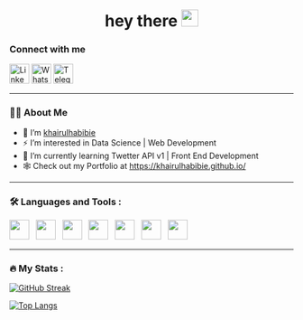 <div align="center">
<h1>
  hey there
  <img src="https://media.giphy.com/media/hvRJCLFzcasrR4ia7z/giphy.gif" width="30px"/>  
</h1>
</div>

### Connect with me

<p>
  <a href="https://www.linkedin.com/in/khairul-habibie-460833140/" target="blank"><img alt="LinkedIn" src="https://img.shields.io/badge/linkedin%20-%23050f2c.svg?&style=for-the-badge&logo=linkedin&logoColor=blue"  height="35" width="auto"></a>
  <a href="https://wa.me/6282219660064" target="blank"><img alt="Whatsapp" src="https://img.shields.io/badge/whatsapp%20-%23050f2c.svg?&style=for-the-badge&logo=whatsapp&logoColor=grenn"  height="35" width="auto"></a>  
   <a href="https://t.me/khairul_habibie" target="blank"><img alt="Telegram" src="https://img.shields.io/badge/telegram%20-%23050f2c.svg?&style=for-the-badge&logo=telegram&logoColor=blue"  height="35" width="auto"></a>  
</p>

---

### :man_technologist: About Me
  
- 👋 I’m <a href="https://github.com/khairulhabibie">khairulhabibie</a>
- ⚡ I’m interested in Data Science | Web Development
- 🌱 I’m currently learning Twetter API v1 | Front End Development
- 🕸️ Check out my Portfolio at https://khairulhabibie.github.io/

---

### :hammer_and_wrench: Languages and Tools :
 
  <a href="https://www.w3schools.com/html/default.asp" ><img src="https://img.shields.io/badge/css3%20-%23050f2c.svg?&style=for-the-badge&logo=css3&logoColor=blue"  height="35" width="auto"></a>  &nbsp;
  <a href="https://www.w3schools.com/html/default.asp" ><img src="https://img.shields.io/badge/bootstrap%20-%23050f2c.svg?&style=for-the-badge&logo=css3&logoColor=blue"  height="35" width="auto"></a>  &nbsp;
  <a href="https://www.w3schools.com/css/default.asp" ><img src="https://img.shields.io/badge/html5%20-%23050f2c.svg?&style=for-the-badge&logo=html5&logoColor=orange"  height="35" width="auto"></a>  &nbsp;
  <a href="https://www.w3schools.com/js/default.asp" ><img src="https://img.shields.io/badge/javascript%20-%23050f2c.svg?&style=for-the-badge&logo=javascript&logoColor=yellow"  height="35" width="auto"></a>  &nbsp;
  <a href="https://www.w3schools.com/python/default.asp" ><img src="https://img.shields.io/badge/python%20-%23050f2c.svg?&style=for-the-badge&logo=python&logoColor=blue"  height="35" width="auto"></a>  &nbsp;
  <a href="https://www.w3schools.com/sql/default.asp" ><img src="https://img.shields.io/badge/mysql%20-%23050f2c.svg?&style=for-the-badge&logo=mysql&logoColor=silver"  height="35" width="auto"></a>  &nbsp;
  <a href="https://training.github.com/downloads/id/github-git-cheat-sheet/" ><img src="https://img.shields.io/badge/git%20-%23050f2c.svg?&style=for-the-badge&logo=git&logoColor=rainbow"  height="35" width="auto"></a>  &nbsp;
  
---

### :fire: My Stats :

[![GitHub Streak](http://github-readme-streak-stats.herokuapp.com?user=khairulhabibie&theme=dark&background=000000)](https://git.io/streak-stats)

[![Top Langs](https://github-readme-stats.vercel.app/api/top-langs/?username=khairulhabibie&layout=compact&theme=vision-friendly-dark)](https://github.com/anuraghazra/github-readme-stats)

